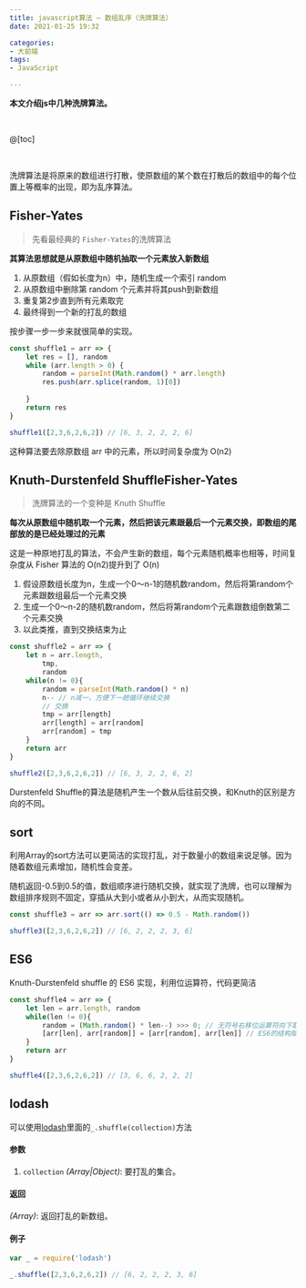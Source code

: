 ```yaml
---
title: javascript算法 — 数组乱序（洗牌算法）
date: 2021-01-25 19:32

categories:
- 大前端
tags:
- JavaScript

---
```


**本文介绍js中几种洗牌算法。**

<br>

@[toc]

<br>

洗牌算法是将原来的数组进行打散，使原数组的某个数在打散后的数组中的每个位置上等概率的出现，即为乱序算法。

## Fisher-Yates

> 先看最经典的 `Fisher-Yates`的洗牌算法

**其算法思想就是从原数组中随机抽取一个元素放入新数组**

1. 从原数组（假如长度为n）中，随机生成一个索引 random
2. 从原数组中删除第 random 个元素并将其push到新数组
4. 重复第2步直到所有元素取完
5. 最终得到一个新的打乱的数组

按步骤一步一步来就很简单的实现。

```javascript
const shuffle1 = arr => {
    let res = [], random
    while (arr.length > 0) {
        random = parseInt(Math.random() * arr.length)
        res.push(arr.splice(random, 1)[0])
        
    }
    return res
}

shuffle1([2,3,6,2,6,2]) // [6, 3, 2, 2, 2, 6]
```

这种算法要去除原数组 arr 中的元素，所以时间复杂度为 O(n2)



## Knuth-Durstenfeld ShuffleFisher-Yates 

> 洗牌算法的一个变种是 Knuth Shuffle

**每次从原数组中随机取一个元素，然后把该元素跟最后一个元素交换，即数组的尾部放的是已经处理过的元素**

这是一种原地打乱的算法，不会产生新的数组，每个元素随机概率也相等，时间复杂度从 Fisher 算法的 O(n2)提升到了 O(n)

1. 假设原数组长度为n，生成一个0～n-1的随机数random，然后将第random个元素跟数组最后一个元素交换
2. 生成一个0～n-2的随机数random，然后将第random个元素跟数组倒数第二个元素交换
3. 以此类推，直到交换结束为止

```javascript
const shuffle2 = arr => {
    let n = arr.length,
        tmp,
        random
    while(n != 0){
        random = parseInt(Math.random() * n)
        n-- // n减一，方便下一趟循环继续交换
        // 交换
        tmp = arr[length]
        arr[length] = arr[random]
        arr[random] = tmp
    }
    return arr
}

shuffle2([2,3,6,2,6,2]) // [6, 3, 2, 2, 6, 2]
```

Durstenfeld Shuffle的算法是随机产生一个数从后往前交换，和Knuth的区别是方向的不同。



## sort

利用Array的sort方法可以更简洁的实现打乱，对于数量小的数组来说足够。因为随着数组元素增加，随机性会变差。

随机返回-0.5到0.5的值，数组顺序进行随机交换，就实现了洗牌，也可以理解为数组排序规则不固定，穿插从大到小或者从小到大，从而实现随机。

```javascript
const shuffle3 = arr => arr.sort(() => 0.5 - Math.random())

shuffle3([2,3,6,2,6,2]) // [6, 2, 2, 2, 3, 6]
```



## ES6

Knuth-Durstenfeld shuffle 的 ES6 实现，利用位运算符，代码更简洁

```javascript
const shuffle4 = arr => {
    let len = arr.length, random
    while(len != 0){
        random = (Math.random() * len--) >>> 0; // 无符号右移位运算符向下取整(注意这里必须加分号，否则报错)
        [arr[len], arr[random]] = [arr[random], arr[len]] // ES6的结构赋值实现变量互换
    }
    return arr
}

shuffle4([2,3,6,2,6,2]) // [3, 6, 6, 2, 2, 2]
```



## lodash

可以使用[lodash](https://www.lodashjs.com/docs/lodash.shuffle#_shufflecollection)里面的`_.shuffle(collection)`方法

#### 参数

1. `collection` *(Array|Object)*: 要打乱的集合。

#### 返回

*(Array)*: 返回打乱的新数组。

#### 例子

```javascript
var _ = require('lodash')

_.shuffle([2,3,6,2,6,2]) // [6, 2, 2, 2, 3, 6]
```

